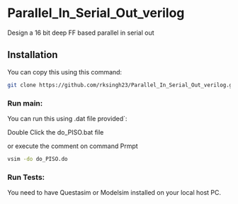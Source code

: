 # Parallel_In_Serial_Out_verilog
 Design a 16 bit deep FF based parallel in serial out


## Installation

You can copy this using this command:

```bash
git clone https://github.com/rksingh23/Parallel_In_Serial_Out_verilog.git
```

### Run main:

You can run this using .dat file provided`:

Double Click the do_PISO.bat file 

or execute the comment on command Prmpt
```.bat
vsim -do do_PISO.do
```

### Run Tests:
You need to have Questasim or Modelsim installed on your local host PC.